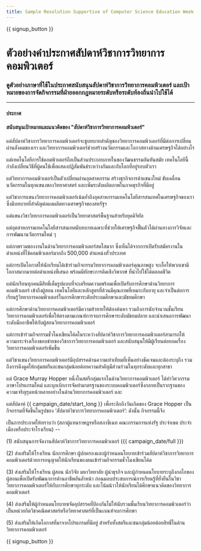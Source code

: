 ```yaml
---
title: Sample Resolution Supportive of Computer Science Education Week and Hour of Code
---
```


{{ signup_button }}

# ตัวอย่างคำประกาศสัปดาห์วิชาการวิทยาการคอมพิวเตอร์

### ดูตัวอย่างภาษาที่ใช้ในประกาศสนับสนุนสัปดาห์วิชาการวิทยาการคอมพิวเตอร์ และเป้าหมายของการจัดกิจกรรมที่ฝ่ายออกกฎหมายระดับหรือระดับท้องถิ่นนำไปใช้ได้

* * *

#### **ประกาศ**  


#### สนับสนุนเป้าหมายและแนวคิดของ "สัปดาห์วิชาการวิทยาการคอมพิวเตอร์"

แต่สัปดาห์วิชาการวิทยาการคอมพิวเตอร์จะชูบทบาทสำคัญของวิทยาการคอมพิวเตอร์ที่มีต่อการเปลี่ยนผ่านสังคมของเรา และวิทยาการคอมพิวเตอร์ช่วยสร้างนวัตกรรมและโอกาสทางด้านเศรษฐกิจได้อย่างไร

แต่เทคโนโลยีการใช้คอมพิวเตอร์ถือเป็นส่วนประกอบภายในของวัฒนธรรมอันทันสมัย เทคโนโลยีนี้กำลังเปลี่ยนวิธีที่ผู้คนใช้เพื่อแสดงปฏิสัมพันธ์ระหว่างกันและกับโลกที่อยู่รอบตัวเรา

แต่วิทยาการคอมพิวเตอร์เป็นตัวเปลี่ยนผ่านอุตสาหกรรม สร้างธุรกิจการค้าแขนงใหม่ ขับเคลื่อนนวัตกรรมในทุกแขนงของวิทยาศาสตร์ และเพิ่มระดับผลิตภาพในภาคธุรกิจที่มีอยู่

แต่วิชาการแขนงวิทยาการคอมพิวเตอร์เน้นย้ำถึงอุตสาหกรรมเทคโนโลยีสารสนเทศในเศรษฐกิจของเรา ซึ่งมีบทบาทที่สำคัญต่อผลผลิตทางเศรษฐกิจของสหรัฐฯ

แต่แขนงวิชาวิทยาการคอมพิวเตอร์เป็นวิทยาศาสตร์พื้นฐานสำหรับยุคดิจิทัล

แต่อุตสาหกรรมเทคโนโลยีสารสนเทศมีบทบาทเฉพาะที่ช่วยให้เศรษฐกิจฟื้นตัวได้ผ่านทางการวิจัยและการพัฒนานวัตกรรมใหม่ ๆ

แต่ภาพรวมของงานในด้านวิทยาการคอมพิวเตอร์สดใสมาก ซึ่งเห็นได้จากการเปิดรับสมัครงานในตำแหน่งที่ใช้คอมพิวเตอร์มากถึง 500,000 ตำแหน่งทั่วประเทศ

แต่การเปิดโอกาสให้นักเรียนได้เข้าร่วมกิจกรรมวิทยาการคอมพิวเตอร์คุณภาพสูง จะเอื้อให้พวกเขามีโอกาสมากมายต่อตำแหน่งที่เสนอ พร้อมมีทักษะการคิดเชิงวิพากษ์ ที่นำไปใช้ได้ตลอดชีวิต

แต่นักเรียนทุกคนมีสิทธิ์เต็มรูปแบบที่จะเตรียมความพร้อมเพื่อเปิดรับการศึกษาด้านวิทยาการคอมพิวเตอร์ เข้าถึงผู้สอน เทคโนโลยีและหลักสูตรที่ล้วนมีคุณภาพที่เหมาะกับอายุ และจำเป็นต่อการเรียนรู้วิทยาการคอมพิวเตอร์ในการศึกษาระดับประถมศึกษาและมัธยมศึกษา

แต่การศึกษาด้านวิทยาการคอมพิวเตอร์มีความท้าทายให้ต้องค้นหา รวมถึงการนับจำนวนชั้นเรียนวิทยาการคอมพิวเตอร์เพื่อให้ตรงตามเกณฑ์การจบการศึกษาระดับมัธยมปลาย และนำเสนอการพัฒนาระดับมืออาชีพให้กับผู้สอนวิทยาการคอมพิวเตอร์

แต่การเข้าร่วมกิจกรรมชั่วโมงเขียนโค้ดในระหว่างสัปดาห์วิชาการวิทยาการคอมพิวเตอร์สามารถให้ความกระจ่างเรื่องขอบข่ายของวิชาการวิทยาการคอมพิวเตอร์ และสนับสนุนให้มีผู้เรียนต่อยอดเรื่องวิทยาการคอมพิวเตอร์เพิ่มขึ้น

แต่วิชาแขนงวิทยาการคอมพิวเตอร์มีอุปสรรคด้านความเท่าเทียมที่เห็นอย่างชัดเจนและต้องระบุถึง รวมถึงการดึงดูดให้กลุ่มสตรีและชนกลุ่มน้อยด้อยความสำคัญมีส่วนร่วมในทุกระดับและทุกสาขา

แต่ Grace Murray Hopper หนึ่งในสตรีกลุ่มแรกในด้านวิทยาการคอมพิวเตอร์ ได้ทำวิศวกรรมภาษาโปรแกรมใหม่ และบุกเบิกการจัดทำมาตรฐานของระบบคอมพิวเตอร์ซึ่งกลายเป็นรากฐานของความเจริญรุดหน้าหลายอย่างในด้านวิทยาการคอมพิวเตอร์ และ

แต่สัปดาห์ {{ campaign_date/start_long }} เพื่อระลึกถึงวันเกิดของ Grace Hopper เป็นกิจกรรมที่จัดขึ้นในรูปของ ‘สัปดาห์วิชาการวิทยาการคอมพิวเตอร์’: ดังนั้น กิจกรรมนี้จึง <br />

เป็นการประกาศให้ทราบว่า (สภาผู้แทนราษฎรหรือสภาซีเนท คณะกรรมการแห่งรัฐ ประจำเขต ประจำเมืองหรือประจำโรงเรียน) --

(1) สนับสนุนการจัดงานสัปดาห์วิชาการวิทยาการคอมพิวเตอร์ ({{ campaign_date/full }})

(2) ส่งเสริมให้โรงเรียน นักการศึกษา ผู้ปกครองและผู้กำหนดนโยบายเข้าร่วมสัปดาห์วิชาการวิทยาการคอมพิวเตอร์ด้วยการอนุญาตให้นักเรียนของตนเข้าร่วมกิจกรรมชั่วโมงเขียนโค้ด

(3) ส่งเสริมให้โรงเรียน ผู้สอน นักวิจัย มหาวิทยาลัย ผู้นำธุรกิจ และผู้กำหนดนโยบายระบุถึงกลไกของผู้สอนเพื่อเปิดรับพัฒนาการด้านอาชีพอันล้ำหน้า ก่อนมอบประสบการณ์การเรียนรู้ที่ยั่งยืนในวิชาวิทยาการคอมพิวเตอร์ให้กับการศึกษาทุกระดับ และโน้มน้าวให้นักเรียนได้ศึกษาแนวคิดของวิทยาการคอมพิวเตอร์

(4) ส่งเสริมให้ผู้กำหนดนโยบายขจัดอุปสรรคที่ป้องกันไม่ให้นับรวมชั้นเรียนวิทยาการคอมพิวเตอร์ว่าเป็นหน่วยกิตวิชาคณิตศาสตร์หรือวิทยาศาสตร์ที่เป็นเกณฑ์จบการศึกษา

(5) ส่งเสริมให้เกิดโอกาสที่มาจากโปรแกรมที่มีอยู่ สำหรับทั้งสตรีและชนกลุ่มน้อยด้อยสิทธิ์ในด้านวิทยาการคอมพิวเตอร์

{{ signup_button }}